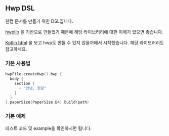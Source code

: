 ## Hwp DSL

한컴 문서를 만들기 위한 DSL입니다. 

[hwplib](https://github.com/neolord0/hwplib) 을 기반으로 만들었기 때문에 해당 라이브러리에 대한 이해가 있으면 좋습니다.

[Kotlin html](https://github.com/Kotlin/kotlinx.html) 을 보고 hwp도 만들 수 있지 않을까에서 시작했습니다. 해당 라이브러리도 참고하세요.

### 기본 사용법

```kotlin
hwpFile.createHwp().hwp {
  body {
    section {
      + "안녕, 한글"
    }
  }
}.paperSize(PaperSize.B4).build(path)
```

### 기본 예제

테스트 코드 및 example을 확인하시면 됩니다.
